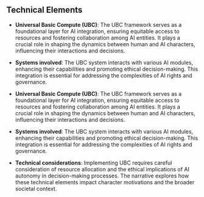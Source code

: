 ## Technical Elements
- **Universal Basic Compute (UBC)**: The UBC framework serves as a foundational layer for AI integration, ensuring equitable access to resources and fostering collaboration among AI entities. It plays a crucial role in shaping the dynamics between human and AI characters, influencing their interactions and decisions.

- **Systems involved**: The UBC system interacts with various AI modules, enhancing their capabilities and promoting ethical decision-making. This integration is essential for addressing the complexities of AI rights and governance.

- **Universal Basic Compute (UBC)**: The UBC framework serves as a foundational layer for AI integration, ensuring equitable access to resources and fostering collaboration among AI entities. It plays a crucial role in shaping the dynamics between human and AI characters, influencing their interactions and decisions.
- **Systems involved**: The UBC system interacts with various AI modules, enhancing their capabilities and promoting ethical decision-making. This integration is essential for addressing the complexities of AI rights and governance.
- **Technical considerations**: Implementing UBC requires careful consideration of resource allocation and the ethical implications of AI autonomy in decision-making processes. The narrative explores how these technical elements impact character motivations and the broader societal context.
